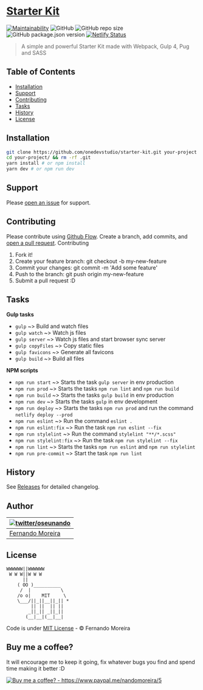 # [Starter Kit](https://starter-kit.netlify.com/)

[![Maintainability](https://api.codeclimate.com/v1/badges/e98eec03de678dcdb610/maintainability)](https://codeclimate.com/github/onedevstudio/starter-kit/maintainability) ![GitHub](https://img.shields.io/github/license/onedevstudio/starter-kit.svg) ![GitHub repo size](https://img.shields.io/github/repo-size/onedevstudio/starter-kit.svg) ![GitHub package.json version](https://img.shields.io/github/package-json/v/onedevstudio/starter-kit.svg) [![Netlify Status](https://api.netlify.com/api/v1/badges/59489b42-daeb-4c07-af4a-158aae7ff899/deploy-status)](https://app.netlify.com/sites/starter-kit/deploys) 

> A simple and powerful Starter Kit made with Webpack, Gulp 4, Pug and SASS

## Table of Contents

- [Installation](#installation)
- [Support](#support)
- [Contributing](#contributing)
- [Tasks](#tasks)
- [History](#history)
- [License](#license)

## Installation

```bash
git clone https://github.com/onedevstudio/starter-kit.git your-project
cd your-project/ && rm -rf .git
yarn install # or npm install
yarn dev # or npm run dev
```

## Support

Please [open an issue](../../issues/new) for support.

## Contributing

Please contribute using [Github Flow](https://guides.github.com/introduction/flow/). Create a branch, add commits, and [open a pull request](../../compare?expand=1).
Contributing

1. Fork it!
2. Create your feature branch: git checkout -b my-new-feature
3. Commit your changes: git commit -m 'Add some feature'
4. Push to the branch: git push origin my-new-feature
5. Submit a pull request :D

## Tasks

**Gulp tasks**

- `gulp` ~> Build and watch files
- `gulp watch` ~> Watch js files
- `gulp server` ~> Watch js files and start browser sync server
- `gulp copyFiles` ~> Copy static files
- `gulp favicons` ~> Generate all favicons
- `gulp build` ~> Build all files

**NPM scripts**

- `npm run start` ~> Starts the task `gulp server` in env production
- `npm run prod` ~> Starts the tasks `npm run lint` and `npm run build`
- `npm run build` ~> Starts the tasks `gulp build` in env production
- `npm run dev` ~> Starts the tasks `gulp` in env development
- `npm run deploy` ~> Starts the tasks `npm run prod` and run the command `netlify deploy --prod`
- `npm run eslint` ~> Run the command `eslint .`
- `npm run eslint:fix` ~> Run the task `npm run eslint --fix`
- `npm run stylelint` ~> Run the command `stylelint "**/*.scss"`
- `npm run stylelint:fix` ~> Run the task `npm run stylelint --fix`
- `npm run lint` ~> Starts the tasks `npm run eslint` and `npm run stylelint`
- `npm run pre-commit` ~> Start the task `npm run lint`

## History

See [Releases](../../releases) for detailed changelog.

## Author

| [![twitter/oseunando](https://avatars6.githubusercontent.com/u/1318271?v=4&s=120)](http://twitter.com/oseunando "Follow @oseunando on Twitter") |
| ----------------------------------------------------------------------------------------------------------------------------------------------- |
| [Fernando Moreira](http://twitter.com/oseunando)                                                                                                |

## License

```
WWWWWW||WWWWWW
 W W W||W W W
      ||
    ( OO )__________
     /  |           \
    /o o|    MIT     \
    \___/||_||__||_|| *
         || ||  || ||
        _||_|| _||_||
       (__|__|(__|__|
```

Code is under [MIT License](/LICENSE) - © Fernando Moreira

## Buy me a coffee?

It will encourage me to keep it going, fix whatever bugs you find and spend time making it better :D

<a href="https://www.paypal.me/nandomoreira/5">
  <img src="https://img.shields.io/badge/Buy%20me%20a%20coffee%3F-US%24%205-blue.svg" alt="Buy me a coffee? - https://www.paypal.me/nandomoreira/5">
</a>
